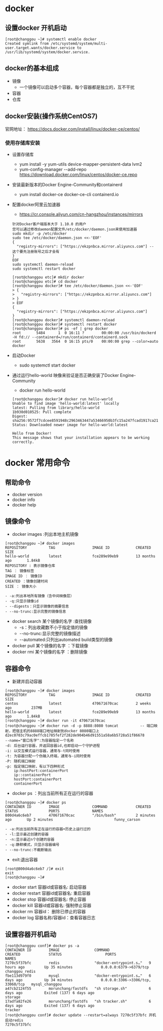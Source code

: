 # docker

## 设置docker 开机启动
~~~
[root@changgou ~]# systemctl enable docker
Created symlink from /etc/systemd/system/multi-user.target.wants/docker.service to /usr/lib/systemd/system/docker.service.
~~~


## docker的基本组成
+ 镜像
	- 一个镜像可以启动多个容器，每个容器都是独立的，互不干扰
+ 容器
+ 仓库

## docker安装(操作系统CentOS7)
官网地址： https://docs.docker.com/install/linux/docker-ce/centos/

### 使用存储库安装

+ 设置存储库
	- yum install -y yum-utils device-mapper-persistent-data lvm2
	- yum-config-manager --add-repo https://download.docker.com/linux/centos/docker-ce.repo

+ 安装最新版本的Docker Engine-Community和containerd
	- yum install docker-ce docker-ce-cli containerd.io

+ 配置docker阿里云加速器
	- https://cr.console.aliyun.com/cn-hangzhou/instances/mirrors
	```
	针对Docker客户端版本大于 1.10.0 的用户
	您可以通过修改daemon配置文件/etc/docker/daemon.json来使用加速器
    sudo mkdir -p /etc/docker
    sudo tee /etc/docker/daemon.json <<-'EOF'
    {
      "registry-mirrors": ["https://ekzpnbca.mirror.aliyuncs.com"] -- 这个要先注册账号之后才会有
    }
    EOF
    sudo systemctl daemon-reload
    sudo systemctl restart docker
	```
    ```
    [root@changgou etc]# mkdir docker
    [root@changgou etc]# cd docker
    [root@changgou docker]# tee /etc/docker/daemon.json <<-'EOF'
    > {
    >   "registry-mirrors": ["https://ekzpnbca.mirror.aliyuncs.com"]
    > }
    > EOF
    {
      "registry-mirrors": ["https://ekzpnbca.mirror.aliyuncs.com"]
    }
    [root@changgou docker]# systemctl daemon-reload
    [root@changgou docker]# systemctl restart docker
    [root@changgou docker]# ps -ef | grep docker
	root       5484      1  0 16:11 ?        00:00:00 /usr/bin/dockerd -H fd:// --containerd=/run/containerd/containerd.sock
	root       5638   3564  0 16:15 pts/0    00:00:00 grep --color=auto docker
	```

+ 启动Docker
	- sudo systemctl start docker

+ 通过运行hello-world 映像来验证是否正确安装了Docker Engine-Community
	- docker run hello-world
	```
    [root@changgou docker]# docker run hello-world
    Unable to find image 'hello-world:latest' locally
    latest: Pulling from library/hello-world
    1b930d010525: Pull complete 
    Digest: sha256:9572f7cdcee8591948c2963463447a53466950b3fc15a247fcad1917ca215a2f
    Status: Downloaded newer image for hello-world:latest

    Hello from Docker!
    This message shows that your installation appears to be working correctly.
	```

# docker 常用命令

## 帮助命令
+ docker version
+ docker info
+ docker help

## 镜像命令
+ docker images :列出本地主机镜像
```
[root@changgou ~]# docker images
REPOSITORY          TAG                 IMAGE ID            CREATED             SIZE
hello-world         latest              fce289e99eb9        13 months ago       1.84kB
REPOSITORY : 表示镜像仓库
TAG ： 镜像标签
IMAGE ID ： 镜像ID
CREATED ：镜像创建时间
SIZE ： 镜像大小
```
	- -a:列出本地所有镜像（含中间映像层）
	- -q:只显示镜像id
	- --digests：只显示镜像的摘要信息
	- --no-trunc:显示完整的镜像信息
+ docker search 某个镜像的名字 :查找镜像
	- -s：列出收藏数不小于指定值的镜像
	- --no-trunc:显示完整的镜像描述
	- --automated:只列出automated build类型的镜像
+ docker pull 某个镜像的名字 ：下载镜像
+ docker rmi 某个镜像的名字 ：删除镜像

## 容器命令
+ 新建并启动容器
```
[root@changgou ~]# docker images
REPOSITORY          TAG                 IMAGE ID            CREATED             SIZE
centos              latest              470671670cac        2 weeks ago         237MB
hello-world         latest              fce289e99eb9        13 months ago       1.84kB
[root@changgou ~]# docker run -it 470671670cac
[root@changgou ~]# docker run -d -p 8888:8080 tomcat          -- 端口映射，把宿主机的8888端口地址映射到docker 8080端口上
d2ec0703c79ac0effcb1785fef2f282de904b46d91551a58a6b5728a51f86678
--name="窗口名字":为容器指定一个名称
-d: 后台运行容器，并返回容器id,也即启动一个守护进程
-i: 以交互模式运行容器，通常与-t同时使用
-t: 为容器分配一个伪输入终端，通常与-i同时使用
-P: 随机端口映射
-p: 指定端口映射，有以下四种形式
	ip:hostPort:containerPort
    ip::containerPort
    hostPort:containerPort
    containerPort
```
+ docker ps ：列出当前所有正在运行的容器
```
[root@changgou ~]# docker ps
CONTAINER ID        IMAGE               COMMAND             CREATED             STATUS              PORTS               NAMES
800d4a6c6eb7        470671670cac        "/bin/bash"         2 minutes ago       Up 2 minutes                            funny_carson
```
	- -a:列出当前所有正在运行的容器+历史上运行过的
	- -l:显示最近创建的容器
	- -n:显示最近n个创建的容器
	- -q:静默模式，只显示容器编号
	- --no-trunc:不截断输出
+ exit:退出容器
```
[root@800d4a6c6eb7 /]# exit
exit
[root@changgou ~]#
```
+ docker start 容器id或容器名: 启动容器
+ docker restart 容器id或容器名: 重启容器
+ docker stop 容器id或容器名: 停止容器
+ docker kill 容器id或容器名: 强制停止容器
+ docker rm 容器id： 删除已停止的容器
+ docker log 容器名称/容器id：查看容器日志

## 设置容器开机启动
```
[root@changgou conf]# docker ps -a
CONTAINER ID        IMAGE                COMMAND                  CREATED             STATUS                    PORTS                               NAMES
7270c5f37bfc        redis                "docker-entrypoint.s…"   9 hours ago         Up 35 minutes             0.0.0.0:6379->6379/tcp              changgou_redis
fbe113d979f0        mysql                "docker-entrypoint.s…"   6 days ago          Up 34 minutes             0.0.0.0:3306->3306/tcp, 33060/tcp   mysql_changgou
a47cb2124f55        morunchang/fastdfs   "sh storage.sh"          6 days ago          Exited (137) 6 days ago                                       storage
17adfa82fe26        morunchang/fastdfs   "sh tracker.sh"          6 days ago          Exited (137) 6 days ago                                       tracker
[root@changgou conf]# docker update --restart=always 7270c5f37bfc 开机启动redis
7270c5f37bfc
```




